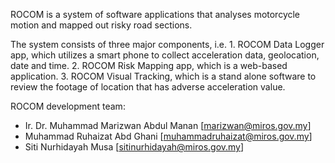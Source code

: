 ROCOM is a system of software applications that analyses motorcycle motion and mapped out risky road sections.

The system consists of three major components, i.e. 1. ROCOM Data Logger app, which utilizes a smart phone to collect acceleration data, geolocation, date and time. 2. ROCOM Risk Mapping app, which is a web-based application. 3. ROCOM Visual Tracking, which is a stand alone software to review the footage of location that has adverse acceleration value.

ROCOM development team:
- Ir. Dr. Muhammad Marizwan Abdul Manan [marizwan@miros.gov.my]
- Muhammad Ruhaizat Abd Ghani [muhammadruhaizat@miros.gov.my]
- Siti Nurhidayah Musa [sitinurhidayah@miros.gov.my]
